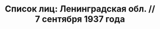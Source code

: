 ---
title: 'Список лиц: Ленинградская обл. // 7 сентября 1937 года'
description: РГАСПИ, ф.17, т.3, оп.171, дело 411, лист 19
images:
- /disk/pictures/v03/17-171-411-019.jpg
- /disk/pictures/v03/17-171-411-020.jpg
- /disk/pictures/v03/17-171-411-021.jpg
- /disk/pictures/v03/17-171-411-022.jpg
---